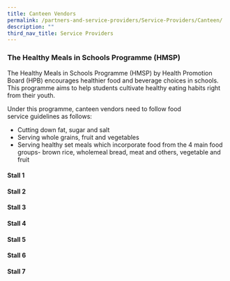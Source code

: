 ```yaml
---
title: Canteen Vendors
permalink: /partners-and-service-providers/Service-Providers/Canteen/
description: ""
third_nav_title: Service Providers
---
```

### **The Healthy Meals in Schools Programme (HMSP)**

The Healthy Meals in Schools Programme (HMSP) by Health Promotion Board (HPB) encourages healthier food and beverage choices in schools. This programme aims to help students cultivate healthy eating habits right from their youth. 

Under this programme, canteen vendors need to follow food service guidelines as follows:
* Cutting down fat, sugar and salt
* Serving whole grains, fruit and vegetables
* Serving healthy set meals which incorporate food from the 4 main food groups- brown rice, wholemeal bread, meat and others, vegetable and fruit

#### **Stall 1**


#### **Stall 2**


#### **Stall 3**


#### **Stall 4**


#### **Stall 5**


#### **Stall 6**


#### **Stall 7**